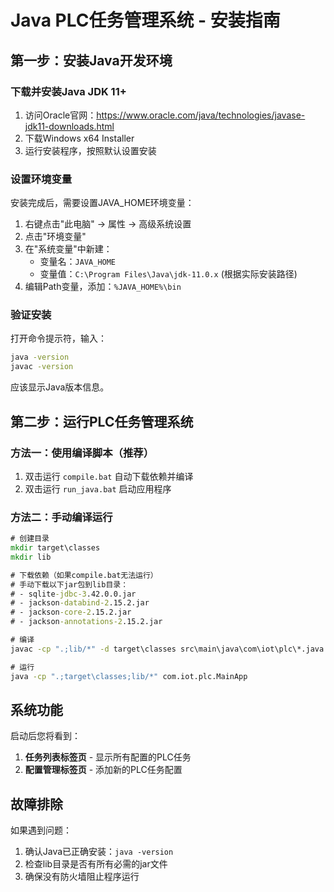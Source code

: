 # Java PLC任务管理系统 - 安装指南

## 第一步：安装Java开发环境

### 下载并安装Java JDK 11+
1. 访问Oracle官网：https://www.oracle.com/java/technologies/javase-jdk11-downloads.html
2. 下载Windows x64 Installer
3. 运行安装程序，按照默认设置安装

### 设置环境变量
安装完成后，需要设置JAVA_HOME环境变量：
1. 右键点击"此电脑" → 属性 → 高级系统设置
2. 点击"环境变量"
3. 在"系统变量"中新建：
   - 变量名：`JAVA_HOME`
   - 变量值：`C:\Program Files\Java\jdk-11.0.x` (根据实际安装路径)
4. 编辑Path变量，添加：`%JAVA_HOME%\bin`

### 验证安装
打开命令提示符，输入：
```cmd
java -version
javac -version
```
应该显示Java版本信息。

## 第二步：运行PLC任务管理系统

### 方法一：使用编译脚本（推荐）
1. 双击运行 `compile.bat` 自动下载依赖并编译
2. 双击运行 `run_java.bat` 启动应用程序

### 方法二：手动编译运行
```cmd
# 创建目录
mkdir target\classes
mkdir lib

# 下载依赖（如果compile.bat无法运行）
# 手动下载以下jar包到lib目录：
# - sqlite-jdbc-3.42.0.0.jar
# - jackson-databind-2.15.2.jar  
# - jackson-core-2.15.2.jar
# - jackson-annotations-2.15.2.jar

# 编译
javac -cp ".;lib/*" -d target\classes src\main\java\com\iot\plc\*.java src\main\java\com\iot\plc\*\*.java

# 运行
java -cp ".;target\classes;lib/*" com.iot.plc.MainApp
```

## 系统功能
启动后您将看到：
1. **任务列表标签页** - 显示所有配置的PLC任务
2. **配置管理标签页** - 添加新的PLC任务配置

## 故障排除
如果遇到问题：
1. 确认Java已正确安装：`java -version`
2. 检查lib目录是否有所有必需的jar文件
3. 确保没有防火墙阻止程序运行